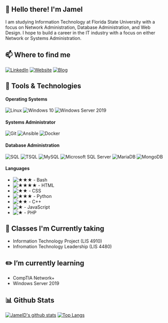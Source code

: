 ## :wave: Hello there! I'm Jamel
I am studying Information Technology at Florida State University with a focus on Network Administration, Database Administration, and Web Design. I hope to build a career in the IT industry with a focus on either Network or Systems Administration.

## :mailbox: Where to find me
[![LinkedIn](https://img.shields.io/badge/-LinkedIn-lightgrey)](https://www.linkedin.com/in/jameld/)
[![Website](https://img.shields.io/badge/-Website-lightgrey)](https://jameld.com)
[![Blog](https://img.shields.io/badge/-Blog-lightgrey)](https://blog.jameld.com)

## :wrench: Tools & Technologies

#### Operating Systems
![Linux](https://img.shields.io/badge/Linux-green)
![Windows 10](https://img.shields.io/badge/Windows_10-green)
![Windows Server 2019](https://img.shields.io/badge/Windows_Server_2019-green)

#### Systems Administrator
![Git](https://img.shields.io/badge/Git-green)
![Ansible](https://img.shields.io/badge/Ansible-green)
![Docker](https://img.shields.io/badge/Docker-green)

#### Database Administration
![SQL](https://img.shields.io/badge/SQL-blue)
![TSQL](https://img.shields.io/badge/TSQL-blue)
![MySQL](https://img.shields.io/badge/MySQL-blue)
![Microsoft SQL Server](https://img.shields.io/badge/Microsoft_SQL-blue)
![MariaDB](https://img.shields.io/badge/MariaDB-blue)
![MongoDB](https://img.shields.io/badge/MongoDB-blue)

#### Languages
- ![★★★ - Bash](https://img.shields.io/badge/★★★-Bash-blue)
- ![★★★★ - HTML](https://img.shields.io/badge/★★★★-HTML-blue)
- ![★★ - CSS](https://img.shields.io/badge/★★-CSS-blue)
- ![★★★ - Python](https://img.shields.io/badge/★★★-Python-blue)
- ![★★ - C++](https://img.shields.io/badge/★★-C++-blue)
- ![★ - JavaScript](https://img.shields.io/badge/★-JavaScript-blue)
- ![★ - PHP](https://img.shields.io/badge/★-PHP-blue)

## :book: Classes I'm Currently taking
- Information Technology Project (LIS 4910)
- Infromation Technology Leadership (LIS 4480)

## :pencil2: I’m currently learning
- CompTIA Network+
- Windows Server 2019

## :bar_chart: Github Stats
[![JamelD's github stats](https://github-readme-stats.vercel.app/api?username=JamelD&show_icons=true&theme=dark)](https://github.com/anuraghazra/github-readme-stats)
[![Top Langs](https://github-readme-stats.vercel.app/api/top-langs/?username=JamelD&theme=dark&layout=compact)](https://github.com/anuraghazra/github-readme-stats)

